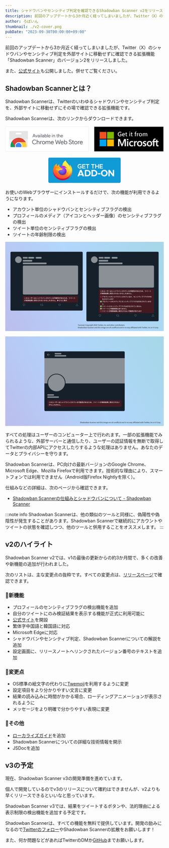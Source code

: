 ```yaml
---
title: シャドウバンやセンシティブ判定を確認できるShadowban Scanner v2をリリースしました
description: 前回のアップデートから3か月近く経ってしまいましたが、Twitter（X）のシャドウバンやセンシティブ判定を外部サイトに移動せずに確認できる拡張機能「Shadowban Scanner」のバージョン2をリリースしました。Shadowban Scanner v2では、v1の最後の更新からの約3か月間で、多くの改善や新機能の追加が行われました。
author: ろぼいん
thumbnail: ./v2-cover.png
pubDate: "2023-09-30T00:00:00+09:00"
---
```


前回のアップデートから3か月近く経ってしまいましたが、Twitter（X）のシャドウバンやセンシティブ判定を外部サイトに移動せずに確認できる拡張機能「Shadowban Scanner」のバージョン2をリリースしました。

また、[公式サイト](https://robot-inventor.github.io/shadowban-scanner/)も公開しました。併せてご覧ください。

## Shadowban Scannerとは？

Shadowban Scannerは、Twitterのいわゆるシャドウバンやセンシティブ判定を、外部サイトに移動せずにその場で確認できる拡張機能です。

Shadowban Scannerは、次のリンクからダウンロードできます。

<div id="extension-badge-container">

[![Chrome](./chrome.svg)](https://chrome.google.com/webstore/detail/enlganfikppbjhabhkkilafmkhifadjd/)
[![Edge](./Edge.svg)](https://microsoftedge.microsoft.com/addons/detail/shadowban-scanner/kfeecmboomhggeeceipnbbdjmhjoccbl)
[![Firefox](./Firefox.svg)](https://addons.mozilla.org/firefox/addon/shadowban-scanner/)

</div>
<style>
#extension-badge-container p {
  display: flex;
  flex-direction: row;
  align-items: center;
  justify-content: center;
  flex-wrap: wrap;
  gap: 1rem;
  margin: 1rem 0;
}
#extension-badge-container img {
  width: auto;
  height: 5rem;
}
</style>

お使いのWebブラウザーにインストールするだけで、次の機能が利用できるようになります。

- アカウント単位のシャドウバンとセンシティブフラグの検出
- プロフィールのメディア（アイコンとヘッダー画像）のセンシティブフラグの検出
- ツイート単位のセンシティブフラグの検出
- ツイートの年齢制限の検出

![Shadowban Scannerのスクリーンショット](./screenshot2_ja.png)

![Shadowban Scannerのスクリーンショット](./screenshot1_ja.png)

すべての処理はユーザーのコンピューター上で行われます。一部の拡張機能でみられるような、外部サーバーと通信したり、ユーザーの認証情報を無断で取得してTwitterの内部APIにアクセスしたりするような処理はありません。あなたのデータとプライバシーを守ります。

Shadowban Scannerは、PC向けの最新バージョンのGoogle Chrome、Microsoft Edge、Mozilla Firefoxで利用できます。技術的な理由により、スマートフォンでは利用できません（Android版Firefox Nightlyを除く）。

仕組みなどの詳細は、次のページから確認できます。

- [Shadowban Scannerの仕組みとシャドウバンについて - Shadowban Scanner](https://github.com/Robot-Inventor/shadowban-scanner/blob/main/doc/ja/about-shadowban.md)

:::note info
Shadowban Scannerは、他の類似のツールと同様に、偽陽性や偽陰性が発生することがあります。Shadowban Scannerで継続的にアカウントやツイートの状態を確認しつつ、他のツールと併用することをオススメします。
:::

## v2のハイライト

Shadowban Scanner v2では、v1の最後の更新からの約3か月間で、多くの改善や新機能の追加が行われました。

次のリストは、主な変更点の抜粋です。すべての変更点は、[リリースページ](https://github.com/Robot-Inventor/shadowban-scanner/releases/tag/v2.0.0)で確認できます。

### 🎉新機能

- プロフィールのセンシティブフラグの検出機能を追加
- 自分のツイートにのみ検証結果を表示する機能が正式に利用可能に
- [公式サイト](https://robot-inventor.github.io/shadowban-scanner/)を開設
- 繁体字中国語と韓国語に対応
- Microsoft Edgeに対応
- シャドウバンやセンシティブ判定、Shadowban Scannerについての解説を追加
- 設定画面に、リリースノートへリンクされたバージョン番号のテキストを追加

### 🔧変更点

- OS標準の絵文字の代わりに[Twemoji](https://twemoji.twitter.com/)を利用するように変更
- 設定項目をより分かりやすい文言に変更
- 結果の読み込みに時間がかかる場合、ローディングアニメーションが表示されるように
- メッセージをより明確で分かりやすい表現に変更

### 📝その他

- [ローカライズガイド](https://github.com/Robot-Inventor/shadowban-scanner/blob/main/doc/localization.md)を追加
- Shadowban Scannerについての詳細な技術情報を開示
- JSDocを追加

## v3の予定

現在、Shadowban Scanner v3の開発準備を進めています。

個人で開発しているのでv3のリリースについて確約はできませんが、v2よりも早くリリースできるといいなと思っています。

Shadowban Scanner v3では、結果をツイートするボタンや、法的理由による表示制限の検出機能を追加する予定です。

Shadowban Scannerは、すべての機能を無料で提供しています。開発の励みになるので[Twitterのフォロー](https://twitter.com/keita_roboin)やShadowban Scannerの拡散をお願いします！

また、何か問題などがあればTwitterのDMか[GitHub](https://github.com/Robot-Inventor/shadowban-scanner)までお願いします。

